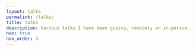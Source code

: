 ```yaml
---
layout: talks
permalink: /talks/
title: talks
description: Various talks I have been giving, remotely or in-person.
nav: true
nav_order: 3
---
```

